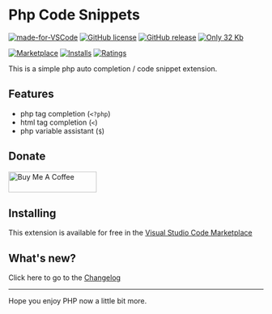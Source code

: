 # Php Code Snippets

[![made-for-VSCode](https://img.shields.io/badge/Made%20for-VSCode-1f425f.svg)](https://code.visualstudio.com/)
[![GitHub license](https://img.shields.io/github/license/FabianWassermann/vsce-php-auto-completion-extension)](https://github.com/FabianWassermann/vsce-php-auto-completion-extension/blob/master/LICENSE)
[![GitHub release](https://img.shields.io/github/release/FabianWassermann/vsce-php-auto-completion-extension)](https://GitHub.com/FabianWassermann/vsce-php-auto-completion-extension/releases/)
[![Only 32 Kb](https://img.shields.io/github/repo-size/fabianwassermann/vsce-php-auto-completion-extension)](https://github.com/FabianWassermann/vsce-php-auto-completion-extension/blob/master/)

[![Marketplace](https://vsmarketplacebadge.apphb.com/version/F4Bz3.phpautocompletion.svg)](https://marketplace.visualstudio.com/items/F4Bz3.phpautocompletion) 
[![Installs](https://vsmarketplacebadge.apphb.com/installs/F4Bz3.phpautocompletion.svg)](https://marketplace.visualstudio.com/items/F4Bz3.phpautocompletion)
[![Ratings](https://vsmarketplacebadge.apphb.com/rating-short/F4Bz3.phpautocompletion.svg)](https://marketplace.visualstudio.com/items/F4Bz3.phpautocompletion)

This is a simple php auto completion / code snippet extension.

## Features

- php tag completion (```<?php```)
- html tag completion (```<```)
- php variable assistant (```$```)

## Donate

<a href="https://www.buymeacoffee.com/F4Bz3" target="_blank"><img src="https://cdn.buymeacoffee.com/buttons/default-orange.png" alt="Buy Me A Coffee" height="41" width="174"></a>

## Installing

This extension is available for free in the [Visual Studio Code Marketplace](https://marketplace.visualstudio.com/items?itemName=F4Bz3.vsce-php-auto-completion-extension)

## What's new?
Click here to go to the [Changelog](https://github.com/FabianWassermann/vsce-php-auto-completion-extension/blob/main/CHANGELOG.md)

-----------------------------------------------------------------------------------------------------------

Hope you enjoy PHP now a little bit more.
